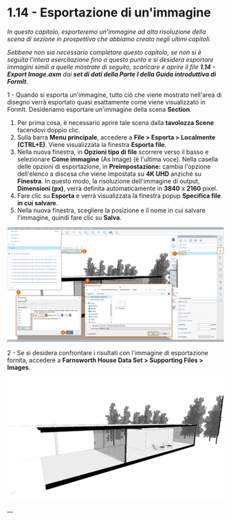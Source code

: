 # 1.14 - Esportazione di un'immagine

_In questo capitolo, esporteremo un'immagine ad alta risoluzione della scena di sezione in prospettiva che abbiamo creato negli ultimi capitoli._

_Sebbene non sia necessario completare questo capitolo, se non si è seguita l'intera esercitazione fino a questo punto e si desidera esportare immagini simili a quelle mostrate di seguito, scaricare e aprire il file_ _**1.14 - Export Image.axm**_ _dai_ _**set di dati della Parte I della Guida introduttiva di FormIt**._

1 - Quando si esporta un'immagine, tutto ciò che viene mostrato nell'area di disegno verrà esportato quasi esattamente come viene visualizzato in FormIt. Desideriamo esportare un'immagine della scena **Section**.

1. Per prima cosa, è necessario aprire tale scena dalla **tavolozza Scene** facendovi doppio clic.
2. Sulla barra **Menu principale**, accedere a **File > Esporta > Localmente (CTRL+E)**. Viene visualizzata la finestra **Esporta file**.
3. Nella nuova finestra, in **Opzioni tipo di file** scorrere verso il basso e selezionare **Come immagine** (As Image) (è l'ultima voce). Nella casella delle opzioni di esportazione, in **Preimpostazione:** cambia l'opzione dell'elenco a discesa che viene impostata su **4K UHD** anziché su **Finestra**. In questo modo, la risoluzione dell'immagine di output, **Dimensioni (px)**, verrà definita automaticamente in **3840** x **2160** pixel.
4. Fare clic su **Esporta** e verrà visualizzata la finestra popup **Specifica file in cui salvare**.
5. Nella nuova finestra, scegliere la posizione e il nome in cui salvare l'immagine, quindi fare clic su **Salva**.

![](<../../.gitbook/assets/0 (5).png>)

2 - Se si desidera confrontare i risultati con l'immagine di esportazione fornita, accedere a **Farnsworth House Data Set > Supporting Files > Images**.

![Provided sample export image from the Farnsworth House Data Set.](<../../.gitbook/assets/1 (16).png>)

\_\_
